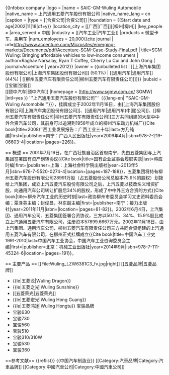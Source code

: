 {{Infobox company
|logo = <!-- 檔案不存在 [[File:SGMW_logo.jpg|170px]] ，可從英文維基百科取得 -->
|name = SAIC-GM-Wuling Automobile
|native_name = 上汽通用五菱汽车股份有限公司
|native_name_lang = cn 
|caption = 
|type = [[合资公司|合资公司]] 
|foundation = {{Start date and age|2002|11|18|df=y}}
|location_city = [[广西|广西]][[柳州|柳州]]
|key_people = 
|area_served = 中国
|industry = [[汽车工业|汽车工业]]
|products = 微型卡车、乘用车
|num_employees = 20,000<ref name=acc>{{cite journal | url=http://www.accenture.com/Microsites/emerging-markets/Documents/pdf/Accenture-SGM-Case-Study-Final.pdf | title=SGM Wuling: Bringing affordable vehicles to low-income consumers | author=Raghav Narsalay, Ryan T Coffey, Cherry Lu Cui and John Gong | journal=Accenture | year=2012}}</ref>
|owner =  {{unbulleted list | [[上海汽车集团股份有限公司|上海汽车集团股份有限公司]] (50.1%) | [[通用汽车|通用汽车]] (44%) | [[柳州五菱汽车有限责任公司|柳州五菱汽车有限责任公司]]]}}
|subsid = [[宝骏|宝骏]]<br>[[颐中汽车|颐中汽车]]
|homepage = [http://www.sgmw.com.cn/ SGMW]
|intl=yes
}}
'''上汽通用五菱汽车股份有限公司'''（{{lang-en|'''SAIC-GM-Wuling Automobile'''}}），挂牌成立于2002年11月18日，由[[上海汽车集团股份有限公司|上海汽车集团股份有限公司]]、[[通用汽车|通用汽车(中国)公司]]、[[柳州五菱汽车有限责任公司|柳州五菱汽车有限责任公司]]三方共同组建的大型中中外合资汽车公司，其前身可以追溯到1958年成立的柳州汽车动力机械厂<ref>{{Cite book|title=2008广西工业发展报告：广西工业三十年|last=方乃纯编|first=|publisher=南宁：广西人民出版社|year=2009年4月|isbn=978-7-219-06603-4|location=|pages=226}}</ref>。

== 概述 ==
2001年7月19日，在广西壮族自治区首府南宁，先由五菱集团与上汽集团签署国有资产划转协议<ref>{{Cite book|title=国有企业监事会履职实录|last=蒋应时编|first=|publisher=上海：上海社会科学院出版社|year=2013年5月|isbn=978-7-5520-0274-4|location=|pages=187-188}}</ref>，五菱集团将持有柳州五菱汽车股份有限公司28991万股（占五菱股份公司总股本75.9%的股权）划拨给上汽集团，成立上汽五菱汽车股份有限公司之后，上汽五菱以技改名义增资扩股，向通用汽车公司转让扩股后34%的股权，形成了中中外三方合资的方式<ref>{{Cite book|title=柳州汽车工业的历史时刻|last=政协柳州市委员会学习文史资料委员会编；覃泽芬主编；封俊昌，林东副主编|first=|publisher=南宁：接力出版社|year=2011年11月|isbn=|location=|pages=81-82}}</ref>。2002年6月4日，上汽集团、通用汽车公司、五菱集团签署合资协议，三方以50.1%、34%、15.9%股比成立上汽通用五菱汽车有限公司，注册资本57899.6667万元。2002年11月18日，由上汽集团、通用汽车公司、柳州五菱汽车有限责任公司三方共同合资组建的上汽通用五菱汽车有限公司，在柳州正式挂牌成立<ref>{{Cite book|title=中国汽车工业史 1991-2010|last=中国汽车工业协会，中国汽车工业咨询委员会主编|first=|publisher=北京：机械工业出版社|year=2014年9月|isbn=978-7-111-45324-6|location=|pages=191}}</ref>。

== 主要产品 ==
[[File:Wuling_LZW6381C3_fv.jpg|right]]
[[五菱品牌|五菱品牌]]
* {{le|五菱龙|Wuling Dragon}}
* {{le|五菱之光|Wuling Sunshine}}
* [[五菱荣光|五菱荣光]]
* {{le|五菱宏光|Wuling Hong Guang}}
* {{le|五菱鸿途|Wuling Hongtu}}
宝骏品牌
* 宝骏630
* 宝骏730
* 宝骏560
* 宝骏510
* 宝骏310/310W
* 宝骏530
* 宝骏360

==参考文献==
{{reflist}}
{{中国汽车制造业}}
[[Category:汽車品牌|Category:汽車品牌]]
[[Category:中國汽車公司|Category:中國汽車公司]]